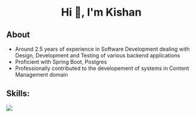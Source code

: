 <h1 align="center">Hi 👋, I'm Kishan</h1>


## **About**

- Around 2.5 years of experience in Software Development dealing with Design, Development and Testing of various backend applications
- Proficient with Spring Boot, Postgres
- Professionally contributed to the developement of systems in Content Management domain

## **Skills:**

<p align="left">
  <a href="https://skillicons.dev">
    <img src="https://skillicons.dev/icons?i=java,spring,postgresql,selenium" />
  </a>
</p>







